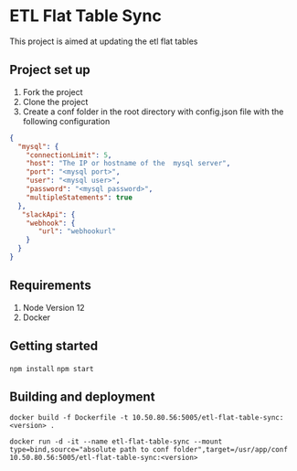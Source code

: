 # ETL Flat Table Sync
This project is aimed at updating the etl flat tables

## Project set up
1. Fork the project
2. Clone the project
3. Create a conf folder in the root directory with config.json file with the following configuration

```json
{
  "mysql": {
    "connectionLimit": 5,
    "host": "The IP or hostname of the  mysql server",
    "port": "<mysql port>",
    "user": "<mysql user>",
    "password": "<mysql password>",
    "multipleStatements": true
  },
   "slackApi": {
    "webhook": {
       "url": "webhookurl"
    }
  }
}

```



## Requirements
1. Node Version 12
2. Docker

## Getting started
```npm install```
```npm start```

## Building and deployment
```docker build -f Dockerfile -t 10.50.80.56:5005/etl-flat-table-sync:<version> .```

```docker run -d -it --name etl-flat-table-sync --mount type=bind,source="absolute path to conf folder",target=/usr/app/conf 10.50.80.56:5005/etl-flat-table-sync:<version> ```


